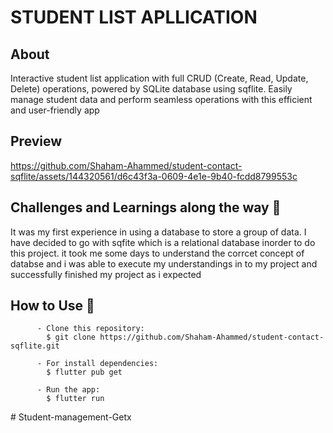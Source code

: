 # STUDENT LIST APLLICATION

## About

Interactive student list application with full CRUD (Create, Read, Update, Delete) operations, powered by SQLite database using sqflite. Easily manage student data and perform seamless operations with this efficient and user-friendly app
## Preview


https://github.com/Shaham-Ahammed/student-contact-sqflite/assets/144320561/d6c43f3a-0609-4e1e-9b40-fcdd8799553c


## Challenges and Learnings along the way 🤯

It was my first experience in using a database to store a group of data. I have decided to go with sqfite which is a relational database inorder to do this project. it took me some days to understand the corrcet concept of databse and i was able to execute my understandings in to my project and successfully finished my project as i expected
## How to Use 🤔

          - Clone this repository:
            $ git clone https://github.com/Shaham-Ahammed/student-contact-sqflite.git

          - For install dependencies:
            $ flutter pub get

          - Run the app: 
            $ flutter run
#   S t u d e n t - m a n a g e m e n t - G e t x  
 